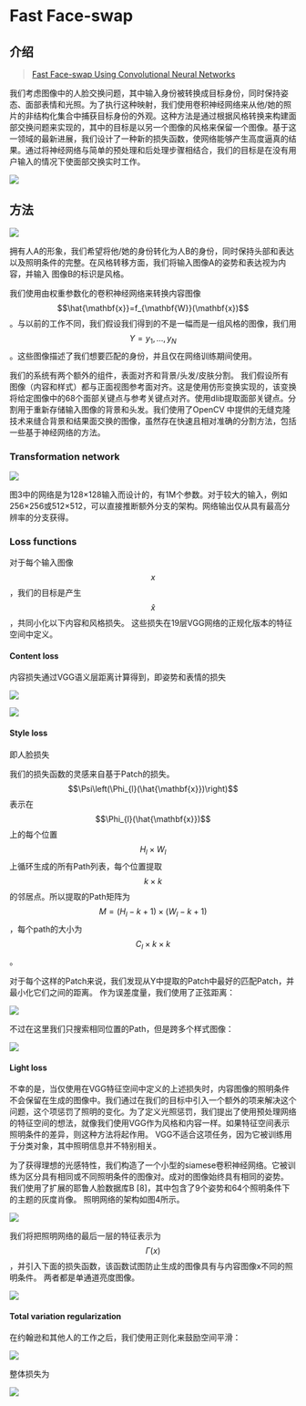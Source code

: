 # Fast Face-swap

## 介绍

> [Fast Face-swap Using Convolutional Neural Networks](https://arxiv.org/abs/1611.09577)

我们考虑图像中的人脸交换问题，其中输入身份被转换成目标身份，同时保持姿态、面部表情和光照。为了执行这种映射，我们使用卷积神经网络来从他/她的照片的非结构化集合中捕获目标身份的外观。这种方法是通过根据风格转换来构建面部交换问题来实现的，其中的目标是以另一个图像的风格来保留一个图像。基于这一领域的最新进展，我们设计了一种新的损失函数，使网络能够产生高度逼真的结果。通过将神经网络与简单的预处理和后处理步骤相结合，我们的目标是在没有用户输入的情况下使面部交换实时工作。

![](../../.gitbook/assets/image%20%2848%29.png)

## 方法

![](../../.gitbook/assets/image%20%28122%29.png)

拥有人A的形象，我们希望将他/她的身份转化为人B的身份，同时保持头部和表达以及照明条件的完整。在风格转移方面，我们将输入图像A的姿势和表达视为内容，并输入 图像B的标识是风格。 

我们使用由权重参数化的卷积神经网络来转换内容图像 $$\hat{\mathbf{x}}=f_{\mathbf{W}}(\mathbf{x})$$ 。与以前的工作不同，我们假设我们得到的不是一幅而是一组风格的图像，我们用 $$Y={y_1, ..., y_N}$$ 。这些图像描述了我们想要匹配的身份，并且仅在网络训练期间使用。

我们的系统有两个额外的组件，表面对齐和背景/头发/皮肤分割。 我们假设所有图像（内容和样式）都与正面视图参考面对齐。这是使用仿形变换实现的，该变换将给定图像中的68个面部关键点与参考关键点对齐。使用dlib提取面部关键点。分割用于重新存储输入图像的背景和头发。我们使用了OpenCV 中提供的无缝克隆技术来缝合背景和结果面交换的图像，虽然存在快速且相对准确的分割方法，包括一些基于神经网络的方法。

### Transformation network

![](../../.gitbook/assets/image%20%2830%29.png)

图3中的网络是为128×128输入而设计的，有1M个参数。对于较大的输入，例如256×256或512×512，可以直接推断额外分支的架构。网络输出仅从具有最高分辨率的分支获得。

### Loss functions

对于每个输入图像 $$x$$ ，我们的目标是产生 $$\widehat{x}$$ ，共同小化以下内容和风格损失。 这些损失在19层VGG网络的正规化版本的特征空间中定义。

#### Content loss

内容损失通过VGG语义层距离计算得到，即姿势和表情的损失

![](../../.gitbook/assets/image%20%2811%29.png)

![](../../.gitbook/assets/image%20%28203%29.png)

#### Style loss

即人脸损失

我们的损失函数的灵感来自基于Patch的损失。 $$\Psi\left(\Phi_{l}(\hat{\mathbf{x}})\right)$$ 表示在 $$\Phi_{l}(\hat{\mathbf{x}})$$ 上的每个位置$$H_{l} \times W_{l}$$ 上循环生成的所有Path列表，每个位置提取 $$k \times k$$ 的邻居点。所以提取的Path矩阵为 $$M=\left(H_{l}-k+1\right) \times\left(W_{l}-k+1\right)$$ ，每个path的大小为 $$C_{l} \times k \times k$$ 。

对于每个这样的Patch来说，我们发现从Y中提取的Patch中最好的匹配Patch，并最小化它们之间的距离。 作为误差度量，我们使用了正弦距离：

![](../../.gitbook/assets/image%20%28183%29.png)

不过在这里我们只搜索相同位置的Path，但是跨多个样式图像：

![](../../.gitbook/assets/image%20%2898%29.png)

#### Light loss

不幸的是，当仅使用在VGG特征空间中定义的上述损失时，内容图像的照明条件不会保留在生成的图像中。我们通过在我们的目标中引入一个额外的项来解决这个问题，这个项惩罚了照明的变化。为了定义光照惩罚，我们提出了使用预处理网络的特征空间的想法，就像我们使用VGG作为风格和内容一样。如果特征空间表示照明条件的差异，则这种方法将起作用。 VGG不适合这项任务，因为它被训练用于分类对象，其中照明信息并不特别相关。

为了获得理想的光感特性，我们构造了一个小型的siamese卷积神经网络。它被训练为区分具有相同或不同照明条件的图像对。成对的图像始终具有相同的姿势。 我们使用了扩展的耶鲁人脸数据库B \[8\]，其中包含了9个姿势和64个照明条件下的主题的灰度肖像。 照明网络的架构如图4所示。

![](../../.gitbook/assets/image%20%28148%29.png)

我们将把照明网络的最后一层的特征表示为 $$Γ(x)$$ ，并引入下面的损失函数，该函数试图防止生成的图像具有与内容图像x不同的照明条件。 两者都是单通道亮度图像。

![](../../.gitbook/assets/image%20%28176%29.png)

#### Total variation regularization

在约翰逊和其他人的工作之后，我们使用正则化来鼓励空间平滑：

![](../../.gitbook/assets/image%20%28223%29.png)

整体损失为

![](../../.gitbook/assets/image%20%2820%29.png)



